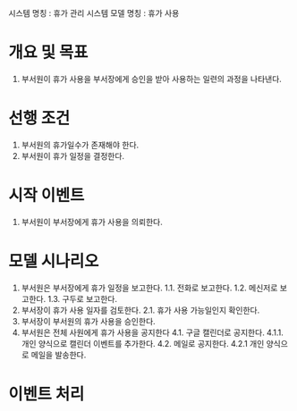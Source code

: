 시스템 명칭 : 휴가 관리 시스템
모델 명칭 : 휴가 사용

# 개요 및 목표
1. 부서원이 휴가 사용을 부서장에게 승인을 받아 사용하는 일련의 과정을 나타낸다.

# 선행 조건
1. 부서원의 휴가일수가 존재해야 한다.
2. 부서원이 휴가 일정을 결정한다.

# 시작 이벤트
1. 부서원이 부서장에게 휴가 사용을 의뢰한다.

# 모델 시나리오
1. 부서원은 부서장에게 휴가 일정을 보고한다.
    1.1. 전화로 보고한다.
    1.2. 메신저로 보고한다.
    1.3. 구두로 보고한다.
2. 부서장이 휴가 사용 일자를 검토한다.
    2.1. 휴가 사용 가능일인지 확인한다.
3. 부서장이 부서원의 휴가 사용을 승인한다.
4. 부서원은 전체 사원에게 휴가 사용을 공지한다
	4.1. 구글 캘린더로 공지한다. 
		4.1.1. 개인 양식으로 캘린더 이벤트를 추가한다.
	4.2. 메일로 공지한다.
		4.2.1 개인 양식으로 메일을 발송한다.

# 이벤트 처리